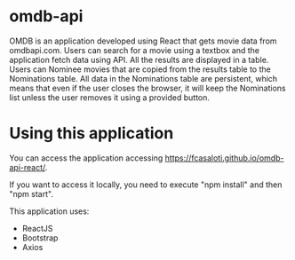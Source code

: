 # omdb-api

OMDB is an application developed using React that gets movie data from omdbapi.com. Users can search for a movie using a textbox and the application fetch data using API. All the results are displayed in a table. Users can Nominee movies that are copied from the results table to the Nominations table. All data in the Nominations table are persistent, which means that even if the user closes the browser, it will keep the Nominations list unless the user removes it using a provided button.

# Using this application

You can access the application accessing https://fcasaloti.github.io/omdb-api-react/.

If you want to access it locally, you need to execute "npm install" and then "npm start".

This application uses:

* ReactJS
* Bootstrap
* Axios

